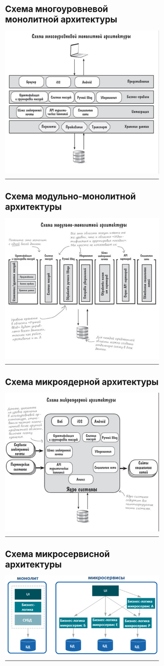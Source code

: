 # Схема многоуровневой монолитной архитектуры    
![This is an image](https://github.com/Dv-nn/Python--Cheat-Sheet/blob/main/Архитектура%20ПО/img/Монолит.JPG)      
____  
# Схема модульно-монолитной архитектуры    
![This is an image](https://github.com/Dv-nn/Python--Cheat-Sheet/blob/main/Архитектура%20ПО/img/Модульно-монолитная.JPG)       
____  
# Схема микроядерной архитектуры  
![This is an image](https://github.com/Dv-nn/Python--Cheat-Sheet/blob/main/Архитектура%20ПО/img/Микроядерная.JPG)    
____  
# Схема микросервисной архитектуры  
![This is an image](https://github.com/Dv-nn/Python--Cheat-Sheet/blob/main/Архитектура%20ПО/img/Микросервисы.png)   
____  


